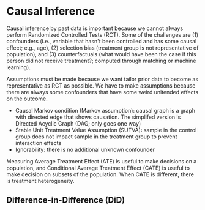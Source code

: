 # Causal Inference  
Causal inference by past data is important because we cannot always perform Randomized Controlled Tests (RCT). Some of the challenges are (1) confounders (i.e., variable that hasn't been controlled and has some causal effect; e.g., age), (2) selection bias (treatment group is not representative of population), and (3) counterfactuals (what would have been the case if this person did not receive treatment?; computed through matching or machine learning).  

Assumptions must be made because we want tailor prior data to become as representative as RCT as possible. We have to make assumptions because there are always some confounders that have some weird unitended effects on the outcome. 
* Causal Markov condition (Markov assumption): causal graph is a graph with directed edge that shows causation. The simplifed version is Directed Acyclic Graph (DAG; only goes one way)  
* Stable Unit Treatment Value Assumption (SUTVA): sample in the control group does not impact sample in the treatment group to prevent interaction effects  
* Ignorability: there is no additional unknown confounder  

Measuring Average Treatment Effect (ATE) is useful to make decisions on a population, and Conditional Average Treatment Effect (CATE) is useful to make decision on subsets of the population. When CATE is different, there is treatment heterogeneity. 

## Difference-in-Difference (DiD)
